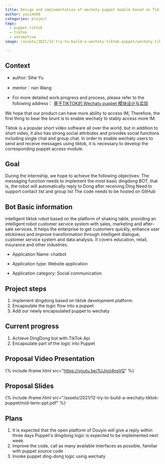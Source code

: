 ```yaml
---
title: Design and implementation of wechaty puppet module based on Tiktok
author: yusihe88
categories: project
tags:
  - puppet-tiktok
  - tiktok
  - automotive
image: /assets/2021/12-try-to-build-a-wechaty-tiktok-puppet/wechaty-tiktok-puppet.webp

---
```

   
## Context

* author: Sihe Yu

* mentor：nan Wang

* For more detailed work progress and process, please refer to the following address：
[基于TIKTOK的 Wechaty puppet 模块设计与实现](https://github.com/juzibot/intern/issues/3)

We hope that our product can have more ability to access IM, Therefore, the first thing to bear the brunt is to enable wechaty to stably access more IM.

Tiktok is a popular short video software all over the world, but in addition to short video, it also has strong social attributes and provides social functions including single chat and group chat.
In order to enable wechaty users to send and receive messages using tiktok, it is necessary to develop the corresponding puppet access module.

## Goal

During the internship, we hope to achieve the following objectives:
The messaging function needs to implement the most basic dingdong BOT, that is, the robot will automatically reply to Dong after receiving Ding
Need to support contact list and group list
The code needs to be hosted on GitHub

## Bot Basic information

intelligent tiktok robot based on the platform of shaking table, providing an intelligent robot customer service system with sales, marketing and after-sale services. It helps the enterprise to get customers quickly, enhance user stickiness and improve transformation through intelligent dialogue, customer service system and data analysis. It covers education, retail, insurance and other industries.

* Application Name: chatbot

* Application type: Website application

* Application category: Social communication

## Project steps

1. implement dingdong based on tiktok development platform.
2. Encapsulate the logic flow into a puppet
3. Add our newly encapsulated puppet to wechaty

## Current progress

1. Achieve DingDong bot with TikTok Api
2. Encapsulate part of the logic into Puppet

## Proposal Video Presentation

{% include iframe.html src="https://youtu.be/1UJnoI4nsVQ" %}

## Proposal Slides

{% include iframe.html src="/assets/2021/12-try-to-build-a-wechaty-tiktok-puppet/mid-term-ppt.pdf" %}

## Plans

1. It is expected that the open platform of Douyin will give a reply within three days
Puppet's dingdong logic is expected to be implemented next week
2. Improve the code, call as many available interfaces as possible, familiar with puppet source code
3. Invoke puppet ding-dong logic using wechaty
